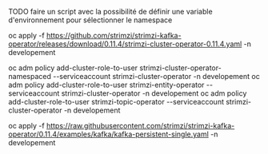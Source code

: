 
TODO faire un script avec la possibilité de définir une variable d'environnement pour sélectionner le namespace

oc apply -f https://github.com/strimzi/strimzi-kafka-operator/releases/download/0.11.4/strimzi-cluster-operator-0.11.4.yaml -n developement

oc adm policy add-cluster-role-to-user strimzi-cluster-operator-namespaced --serviceaccount strimzi-cluster-operator -n developement
oc adm policy add-cluster-role-to-user strimzi-entity-operator --serviceaccount strimzi-cluster-operator -n developement
oc adm policy add-cluster-role-to-user strimzi-topic-operator --serviceaccount strimzi-cluster-operator -n developement

oc apply -f https://raw.githubusercontent.com/strimzi/strimzi-kafka-operator/0.11.4/examples/kafka/kafka-persistent-single.yaml -n developement
